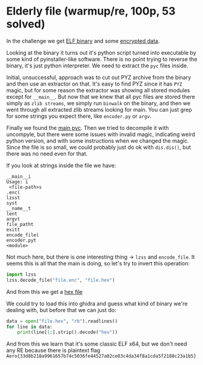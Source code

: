 # Elderly file (warmup/re, 100p, 53 solved)

In the challenge we get [ELF binary](encoder) and some [encrypted data](file.enc).

Looking at the binary it turns out it's python script turned into executable by some kind of pyinstaller-like software.
There is no point trying to reverse the binary, it's just python interpreter. 
We need to extract the `pyc` files inside.

Initial, unsuccessful, approach was to cut out PYZ archive from the binary and then use an extractor on that.
It's easy to find PYZ since it has `PYZ` magic, but for some reason the extractor was showing all stored modules except for `__main__`.
But now that we knew that all pyc files are stored there simply as `zlib streams`, we simply run `binwalk` on the binary, and then we went through all extracted zlib streams looking for main.
You can just grep for some strings you expect there, like `encoder.py` or `argv`.

Finally we found the [main pyc](main.pyc).
Then we tried to decompile it with uncompyle, but there were some issues with invalid magic, indicating weird python version, and with some instructions when we changed the magic.
Since the file is so small, we could probably just do ok with `dis.dis()`, but there was no need even for that.

If you look at strings inside the file we have:

```
__main__i
Usage: i
 <file-path>s
.enc(
lzsst
syst
__name__t
lent
argvt	
file_patht
exitt
encode_file(
encoder.pyt
<module>
```

Not much here, but there is one interesting thing -> `lzss` and `encode_file`.
It seems this is all that the main is doing, so let's try to invert this operation:

```python
import lzss
lzss.decode_file("file.enc", "file.hex")
```

And from this we get a [hex file](file.hex)

We could try to load this into ghidra and guess what kind of binary we're dealing with, but before that we can just do:

```python
data = open("file.hex", "rb").readlines()
for line in data:
    print(line[1:].strip().decode("hex"))
```

And from this we learn that it's some classic ELF x64, but we don't need any RE because there is plaintext flag `Aero{33d8b218a9961657b74c5036fe44527a02ce03c4da34f8a1cda5f2188c23a1b5}`
